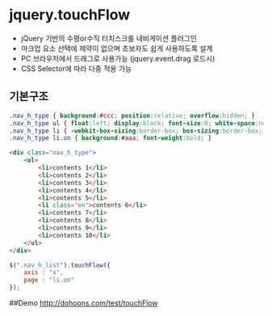 ﻿# jquery.touchFlow
- jQuery 기반의 수평or수직 터치스크롤 내비게이션 플러그인
- 마크업 요소 선택에 제약이 없으며 초보자도 쉽게 사용하도록 설계
- PC 브라우저에서 드래그로 사용가능 (jquery.event.drag 로드시)
- CSS Selector에 따라 다중 적용 가능

## 기본구조
``` css
.nav_h_type { background:#ccc; position:relative; overflow:hidden; }
.nav_h_type ul { float:left; display:block; font-size:0; white-space:nowrap; position:relative; }
.nav_h_type li { -webkit-box-sizing:border-box; box-sizing:border-box; display:inline-block; width:100px; height:100px; line-height:100px; vertical-align:top; text-align:center; font-size:12px; background:#eee; border:1px solid #ccc; }
.nav_h_type li.on { background:#aaa; font-weight:bold; }
```

``` html
<div class="nav_h_type">
	<ul>
		<li>contents 1</li>
		<li>contents 2</li>
		<li>contents 3</li>
		<li>contents 4</li>
		<li>contents 5</li>
		<li class="on">contents 6</li>
		<li>contents 7</li>
		<li>contents 8</li>
		<li>contents 9</li>
		<li>contents 10</li>
	</ul>
</div>
```

``` js
$(".nav_h_list").touchFlow({
	axis : "x",
	page : "li.on"
});
```

##Demo
http://dohoons.com/test/touchFlow

